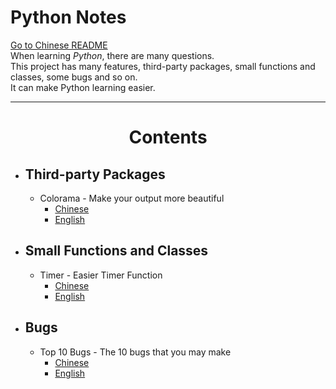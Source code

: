 # Python Notes
[Go to Chinese README](README-CN.md)     
When learning *Python*, there are many questions.     
This project has many features, third-party packages, small functions and classes, some bugs and so on.     
It can make Python learning easier.

----

# <center>Contents</center>

- ## Third-party Packages
    - Colorama - Make your output more beautiful
        - [Chinese](CN-Colorful_output.ipynb)
        - [English](EN-Colorful_output.ipynb)
- ## Small Functions and Classes
    - Timer - Easier Timer Function
        - [Chinese](CN-Timer.ipynb)
        - [English](EN-Timer.ipynb)
- ## Bugs
    - Top 10 Bugs - The 10 bugs that you may make
        - [Chinese](CN-Top10-Bugs.ipynb)
        - [English](EN-Top10-Bugs.ipynb)
